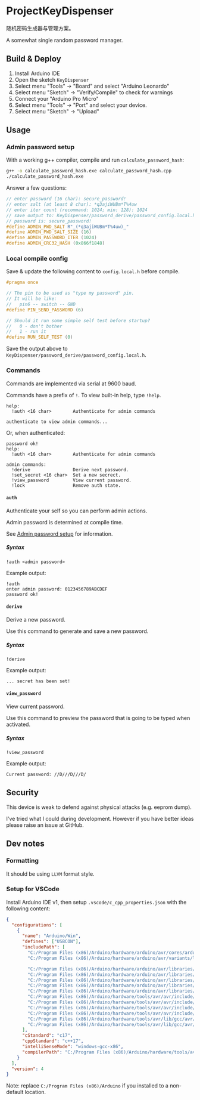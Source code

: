 # ProjectKeyDispenser

随机密码生成器与管理方案。

A somewhat single random password manager.

## Build & Deploy

1. Install Arduino IDE
2. Open the sketch `KeyDispenser`
3. Select menu "Tools" -> "Board" and select "Arduino Leonardo"
4. Select menu "Sketch" -> "Verify/Compile" to check for warnings
5. Connect your "Arduino Pro Micro"
6. Select menu "Tools" -> "Port" and select your device.
7. Select menu "Sketch" -> "Upload"

## Usage

### Admin password setup

With a working g++ compiler, compile and run `calculate_password_hash`:

```sh
g++ -o calculate_password_hash.exe calculate_password_hash.cpp
./calculate_password_hash.exe
```

Answer a few questions:

```cpp
// enter password (16 char): secure_password!
// enter salt (at least 8 char): *q3ajiWUBm*T%4uw
// enter iter count (recommand: 1024; min: 128): 1024
// save output to: KeyDispenser/password_derive/password_config.local.h
// password is: secure_password!
#define ADMIN_PWD_SALT R"_(*q3ajiWUBm*T%4uw)_"
#define ADMIN_PWD_SALT_SIZE (16)
#define ADMIN_PASSWORD_ITER (1024)
#define ADMIN_CRC32_HASH (0x866f1848)
```

### Local compile config

Save & update the following content to `config.local.h` before compile.

```cpp
#pragma once

// The pin to be used as "type my password" pin.
// It will be like:
//   pin6 -- switch -- GND
#define PIN_SEND_PASSWORD (6)

// Should it run some simple self test before startup?
//   0 - don't bother
//   1 - run it
#define RUN_SELF_TEST (0)
```

Save the output above to `KeyDispenser/password_derive/password_config.local.h`.

### Commands

Commands are implemented via serial at 9600 baud.

Commands have a prefix of `!`. To view built-in help, type `!help`.

```text
help:
  !auth <16 char>        Authenticate for admin commands

authenticate to view admin commands...
```

Or, when authenticated:

```text
password ok!
help:
  !auth <16 char>        Authenticate for admin commands

admin commands:
  !derive                Derive next password.
  !set_secret <16 char>  Set a new secrect.
  !view_password         View current password.
  !lock                  Remove auth state.
```

#### `auth`

Authenticate your self so you can perform admin actions.

Admin password is determined at compile time.

See [Admin password setup](#admin-password-setup) for information.

##### Syntax

```text
!auth <admin password>
```

Example output:

```text
!auth
enter admin password: 0123456789ABCDEF
password ok!
```

#### `derive`

Derive a new password.

Use this command to generate and save a new password.

##### Syntax

```text
!derive
```

Example output:

```
... secret has been set!
```

#### `view_password`

View current password.

Use this command to preview the password that is going to be typed when
activated.

##### Syntax

```text
!view_password
```

Example output:

```text
Current password: //D///D///D/
```

## Security

This device is weak to defend against physical attacks (e.g. eeprom dump).

I've tried what I could during development. However if you have better ideas
please raise an issue at GitHub.

## Dev notes

### Formatting

It should be using `LLVM` format style.

### Setup for VSCode

Install Arduino IDE v1, then setup
`.vscode/c_cpp_properties.json` with the following content:

```json
{
  "configurations": [
    {
      "name": "Arduino/Win",
      "defines": ["USBCON"],
      "includePath": [
        "C:/Program Files (x86)/Arduino/hardware/arduino/avr/cores/arduino/",
        "C:/Program Files (x86)/Arduino/hardware/arduino/avr/variants/leonardo",

        "C:/Program Files (x86)/Arduino/hardware/arduino/avr/libraries/EEPROM/",
        "C:/Program Files (x86)/Arduino/hardware/arduino/avr/libraries/HID/",
        "C:/Program Files (x86)/Arduino/hardware/arduino/avr/libraries/SPI/",
        "C:/Program Files (x86)/Arduino/hardware/arduino/avr/libraries/SoftwareSerial/",
        "C:/Program Files (x86)/Arduino/hardware/arduino/avr/libraries/Wire/",
        "C:/Program Files (x86)/Arduino/hardware/tools/avr/avr/include/",
        "C:/Program Files (x86)/Arduino/hardware/tools/avr/avr/include/avr/",
        "C:/Program Files (x86)/Arduino/hardware/tools/avr/avr/include/compat/",
        "C:/Program Files (x86)/Arduino/hardware/tools/avr/avr/include/util/",
        "C:/Program Files (x86)/Arduino/hardware/tools/avr/lib/gcc/avr/7.3.0/include/",
        "C:/Program Files (x86)/Arduino/hardware/tools/avr/lib/gcc/avr/7.3.0/include-fixed/"
      ],
      "cStandard": "c17",
      "cppStandard": "c++17",
      "intelliSenseMode": "windows-gcc-x86",
      "compilerPath": "C:/Program Files (x86)/Arduino/hardware/tools/avr/bin/avr-g++.exe"
    }
  ],
  "version": 4
}
```

Note: replace `C:/Program Files (x86)/Arduino` if you installed to a non-default
location.
